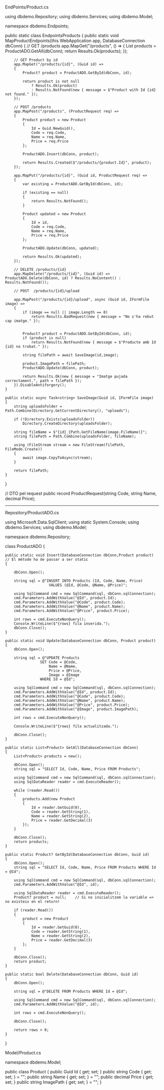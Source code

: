 EndPoints/Product.cs

using dbdemo.Repository;
using dbdemo.Services;
using dbdemo.Model;

namespace dbdemo.Endpoints;

public static class EndpointsProducts
{
    public static void MapProductEndpoints(this WebApplication app, DatabaseConnection dbConn)
    {
        // GET /products
        app.MapGet("/products", () =>
        {
            List<Product>  products = ProductADO.GetAll(dbConn);
            return Results.Ok(products);
        });

        // GET Product by id
        app.MapGet("/products/{id}", (Guid id) =>
        {
            Product? product = ProductADO.GetById(dbConn, id);

            return product is not null
                ? Results.Ok(product)
                : Results.NotFound(new { message = $"Product with Id {id} not found." });
        });

        // POST /products
        app.MapPost("/products", (ProductRequest req) =>
        {
            Product product = new Product
            {
                Id = Guid.NewGuid(),
                Code = req.Code,
                Name = req.Name,
                Price = req.Price
            };

            ProductADO.Insert(dbConn, product);

            return Results.Created($"/products/{product.Id}", product);
        });

        app.MapPut("/products/{id}", (Guid id, ProductRequest req) =>
        {
            var existing = ProductADO.GetById(dbConn, id);

            if (existing == null)
            {
                return Results.NotFound();
            }

            Product updated = new Product
            {
                Id = id,
                Code = req.Code,
                Name = req.Name,
                Price = req.Price
            };

            ProductADO.Update(dbConn, updated);

            return Results.Ok(updated);
        });

        // DELETE /products/{id}
        app.MapDelete("/products/{id}", (Guid id) => ProductADO.Delete(dbConn, id) ? Results.NoContent() : Results.NotFound());

        // POST  /products/{id}/upload

        app.MapPost("/products/{id}/upload", async (Guid id, IFormFile image) =>
        {
            if (image == null || image.Length == 0)
                return Results.BadRequest(new { message = "No s'ha rebut cap imatge." });

           
            Product? product = ProductADO.GetById(dbConn, id);
            if (product is null)
                return Results.NotFound(new { message = $"Producte amb Id {id} no trobat." });

            string filePath = await SaveImage(id,image);            

            product.ImagePath = filePath;
            ProductADO.Update(dbConn, product);

            return Results.Ok(new { message = "Imatge pujada correctament.", path = filePath });
        }).DisableAntiforgery();
    }

    public static async Task<string> SaveImage(Guid id, IFormFile image)
    {
        string uploadsFolder = Path.Combine(Directory.GetCurrentDirectory(), "uploads");

        if (!Directory.Exists(uploadsFolder))
            Directory.CreateDirectory(uploadsFolder);

        string fileName = $"{id}_{Path.GetFileName(image.FileName)}";
        string filePath = Path.Combine(uploadsFolder, fileName);

        using (FileStream stream = new FileStream(filePath, FileMode.Create))
        {
            await image.CopyToAsync(stream);
        }

        return filePath;
    }
}

// DTO pel request
public record ProductRequest(string Code, string Name, decimal Price);

____________________________________________________________________________

Repository/ProductADO.cs

using Microsoft.Data.SqlClient;
using static System.Console;
using dbdemo.Services;
using dbdemo.Model;

namespace dbdemo.Repository;

class ProductADO
{
   
    public static void Insert(DatabaseConnection dbConn,Product product)    // El mètode ha de passar a ser static
    {

        dbConn.Open();

        string sql = @"INSERT INTO Products (Id, Code, Name, Price)
                        VALUES (@Id, @Code, @Name, @Price)";

        using SqlCommand cmd = new SqlCommand(sql, dbConn.sqlConnection);
        cmd.Parameters.AddWithValue("@Id", product.Id);
        cmd.Parameters.AddWithValue("@Code", product.Code);
        cmd.Parameters.AddWithValue("@Name", product.Name);
        cmd.Parameters.AddWithValue("@Price", product.Price);

        int rows = cmd.ExecuteNonQuery();
        Console.WriteLine($"{rows} fila inserida.");
        dbConn.Close();
    }

    public static void Update(DatabaseConnection dbConn, Product product)
    {
        dbConn.Open();

        string sql = @"UPDATE Products
                    SET Code = @Code,
                        Name = @Name,
                        Price = @Price,
                        Image = @Image
                    WHERE Id = @Id";

        using SqlCommand cmd = new SqlCommand(sql, dbConn.sqlConnection);
        cmd.Parameters.AddWithValue("@Id", product.Id);
        cmd.Parameters.AddWithValue("@Code", product.Code);
        cmd.Parameters.AddWithValue("@Name", product.Name);
        cmd.Parameters.AddWithValue("@Price", product.Price);
        cmd.Parameters.AddWithValue("@Image", product.ImagePath);

        int rows = cmd.ExecuteNonQuery();

        Console.WriteLine($"{rows} fila actualitzada.");
       
        dbConn.Close();
    }

    public static List<Product> GetAll(DatabaseConnection dbConn)
    {
        List<Product> products = new();

        dbConn.Open();
        string sql = "SELECT Id, Code, Name, Price FROM Products";

        using SqlCommand cmd = new SqlCommand(sql, dbConn.sqlConnection);
        using SqlDataReader reader = cmd.ExecuteReader();

        while (reader.Read())
        {
            products.Add(new Product
            {
                Id = reader.GetGuid(0),
                Code = reader.GetString(1),
                Name = reader.GetString(2),
                Price = reader.GetDecimal(3)
            });
        }

        dbConn.Close();
        return products;
    }

    public static Product? GetById(DatabaseConnection dbConn, Guid id)
    {
        dbConn.Open();
        string sql = "SELECT Id, Code, Name, Price FROM Products WHERE Id = @Id";

        using SqlCommand cmd = new SqlCommand(sql, dbConn.sqlConnection);
        cmd.Parameters.AddWithValue("@Id", id);

        using SqlDataReader reader = cmd.ExecuteReader();
        Product? product = null;    // Si no inicialitzem la variable => no existeix en el return!

        if (reader.Read())
        {
            product = new Product
            {
                Id = reader.GetGuid(0),
                Code = reader.GetString(1),
                Name = reader.GetString(2),
                Price = reader.GetDecimal(3)
            };
        }

        dbConn.Close();
        return product;
    }

    public static bool Delete(DatabaseConnection dbConn, Guid id)
    {
        dbConn.Open();

        string sql = @"DELETE FROM Products WHERE Id = @Id";

        using SqlCommand cmd = new SqlCommand(sql, dbConn.sqlConnection);
        cmd.Parameters.AddWithValue("@Id", id);

        int rows = cmd.ExecuteNonQuery();

        dbConn.Close();

        return rows > 0;
    }

}

Model/Product.cs

namespace dbdemo.Model;

public class Product
{
    public Guid Id { get; set; }
    public string Code { get; set; } = "";
    public string Name { get; set; } = "";
    public decimal Price { get; set; }
    public string ImagePath { get; set; } = "";
}